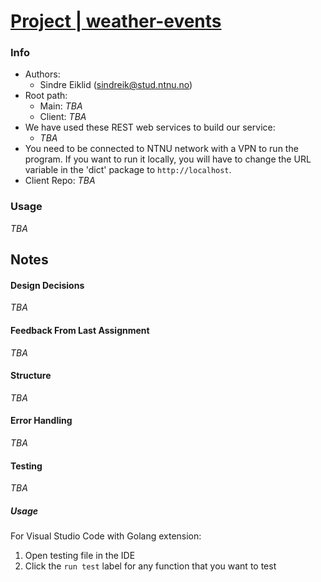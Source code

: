 # [Project | weather-events](https://git.gvk.idi.ntnu.no/course/prog2005/prog2005-2021/-/wikis/Project-Description)

### Info
- Authors: 
    - Sindre Eiklid (sindreik@stud.ntnu.no)
- Root path:
    - Main:     *TBA*
    - Client:   *TBA*
- We have used these REST web services to build our service:
    - *TBA*
- You need to be connected to NTNU network with a VPN to run the program. If you want to run it locally, you will have to change the URL variable in the 'dict' package to ```http://localhost```.
- Client Repo: *TBA*

### Usage

*TBA*

## Notes

#### Design Decisions

*TBA*

#### Feedback From Last Assignment

*TBA*

#### Structure

*TBA*

#### Error Handling

*TBA*

#### Testing

*TBA*

##### Usage
For Visual Studio Code with Golang extension:
1. Open testing file in the IDE
2. Click the ```run test``` label for any function that you want to test

